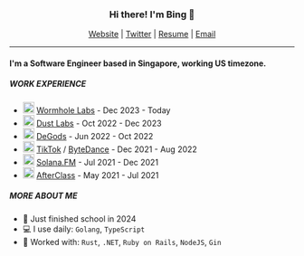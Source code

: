 <h3 align="center"> Hi there! I'm Bing 👋 </h3>
<p align="center">
  <a href="https://bingyuyap.com/">Website</a>
  |
  <a href="https://twitter.com/baddabingyu">Twitter</a>
  |
  <a href="https://github.com/bingyuyap/resume/blob/main/bingyu_yap_resume.pdf">Resume</a>
  | 
  <a href="mailto:bingyu.yap.21@gmail.com">Email</a>
  

</p>

---

#### I'm a Software Engineer based in Singapore, working US timezone.

##### WORK EXPERIENCE

- <img src="https://github.com/bingyuyap/bingyuyap/assets/62840970/23e87719-16ac-403e-b7d5-6ae6efe79568" width="20"/> [Wormhole Labs](https://github.com/wormhole-foundation) - Dec 2023 - Today
- <img src="https://user-images.githubusercontent.com/62840970/212533784-d19ff712-d5fe-407d-8f7e-5e29c23ce4bd.png" width="20"/>  [Dust Labs](https://twitter.com/dust_labs) - Oct 2022 - Dec 2023
- <img src="https://user-images.githubusercontent.com/62840970/181315937-881f7ac3-aaf0-419a-bf5b-7adc58658524.png" width="20"/>  [DeGods](https://www.degods.com/) - Jun 2022 - Oct 2022
- <img src="https://user-images.githubusercontent.com/62840970/181320060-56c64134-48d3-4126-967d-12e4a17299b4.png" width="20"/>  [TikTok](https://www.tiktok.com/) / [ByteDance](https://www.bytedance.com/en/) - Dec 2021 - Aug 2022
- <img src="https://user-images.githubusercontent.com/62840970/181498970-08436830-8670-45af-9466-b22f7765a938.png" width="20"/>  [Solana.FM](https://solana.fm/) - Jul 2021 - Dec 2021
- <img src="https://user-images.githubusercontent.com/62840970/181499487-7a6d4cbd-189d-41db-8bea-e398fd3e6322.png" width="20"/>  [AfterClass](https://www.afterclass.io/) - May 2021 - Jul 2021

##### MORE ABOUT ME
- :school_satchel: Just finished school in 2024
- :computer: I use daily: `Golang`, `TypeScript`
- :floppy_disk: Worked with: `Rust`, `.NET`, `Ruby on Rails`, `NodeJS`, `Gin`
